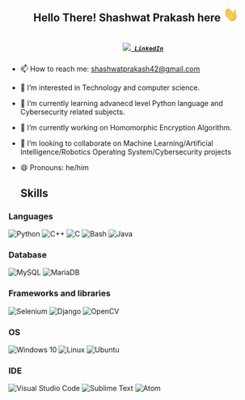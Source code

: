 <h2 align='center'>Hello There! Shashwat Prakash here <img src="https://raw.githubusercontent.com/ABSphreak/ABSphreak/master/gifs/Hi.gif" width="30px"></h2>

<h5 align="center">
  <code>
    <a href="https://www.linkedin.com/in/shashwat-prakash-4a150420b/" title="LinkedIn Profile"><img width="22" src="https://github.com/zumrudu-anka/zumrudu-anka/blob/master/images/linkedin.svg"> LinkedIn</a></code>
  </a>
</h1>
  

- 📫 How to reach me: [shashwatprakash42@gmail.com](mailto:shashwatprakash42@gmail.com)
- 👀 I’m interested in Technology and computer science.
- 🌱 I’m currently learning advanecd level Python language and Cybersecurity related subjects.
- 🔭 I’m currently working on Homomorphic Encryption Algorithm.
- 💞️ I’m looking to collaborate on Machine Learning/Artificial Intelligence/Robotics Operating System/Cybersecurity projects
- 😄 Pronouns: he/him
 
  
  ## Skills

### Languages
<p float="left">
<img alt="Python" src="https://img.shields.io/badge/Python-FFD43B?style=for-the-badge&logo=python&logoColor=darkgreen" />
<img alt="C++" src="https://img.shields.io/badge/C++-%23E34F26.svg?style=for-the-badge&logo=c++&logoColor=white"/>
<img alt="C" src="https://img.shields.io/badge/c-%2300599C.svg?style=for-the-badge&logo=c&logoColor=white"/>
<img alt="Bash" src="https://img.shields.io/badge/Bash-%231572B6.svg?style=for-the-badge&logo=bash&logoColor=white"/>
<img alt="Java" src="https://img.shields.io/badge/java-%23ED8B00.svg?style=for-the-badge&logo=java&logoColor=white"/>
</p>
  
### Database
<p float="left">
<img alt="MySQL" src="https://img.shields.io/badge/MySQL-00000F?style=for-the-badge&logo=mysql&logoColor=white"/>
<img alt="MariaDB" src ="https://img.shields.io/badge/MariaDB-%2307405e.svg?style=for-the-badge&logo=MariaDB&logoColor=white"/>
</p>
  

### Frameworks and libraries
<p float="left">
  <img alt="Selenium" src="https://img.shields.io/badge/Selenium-%23000.svg?style=for-the-badge&logo=selenium&logoColor=white"/>
  <img alt="Django" src="https://img.shields.io/badge/django-%23092E20.svg?style=for-the-badge&logo=django&logoColor=white"/>
  <img alt="OpenCV" src="https://img.shields.io/badge/opencv-%23white.svg?style=for-the-badge&logo=opencv&logoColor=white"/>
  
</p>
  
### OS
<img alt="Windows 10" src="https://img.shields.io/badge/Windows-0078D6?style=for-the-badge&logo=windows&logoColor=white" />
<img alt="Linux" src="https://img.shields.io/badge/Linux-FCC624?style=for-the-badge&logo=linux&logoColor=black">
<img alt="Ubuntu" src="https://img.shields.io/badge/Ubuntu-E95420?style=for-the-badge&logo=ubuntu&logoColor=white" />
  
### IDE
<p float="left">
  <img alt="Visual Studio Code" src="https://img.shields.io/badge/VisualStudioCode-0078d7.svg?style=for-the-badge&logo=visual-studio-code&logoColor=white"/>
  <img alt="Sublime Text" src="https://img.shields.io/badge/sublime_text-%23575757.svg?style=for-the-badge&logo=sublime-text&logoColor=important"/>
  <img alt="Atom" src="https://img.shields.io/badge/Atom-%2366595C.svg?style=for-the-badge&logo=atom&logoColor=white"/>  
</p>

